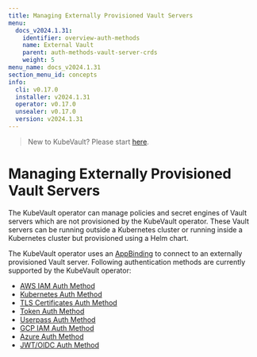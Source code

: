 ```yaml
---
title: Managing Externally Provisioned Vault Servers
menu:
  docs_v2024.1.31:
    identifier: overview-auth-methods
    name: External Vault
    parent: auth-methods-vault-server-crds
    weight: 5
menu_name: docs_v2024.1.31
section_menu_id: concepts
info:
  cli: v0.17.0
  installer: v2024.1.31
  operator: v0.17.0
  unsealer: v0.17.0
  version: v2024.1.31
---
```


> New to KubeVault? Please start [here](/docs/v2024.1.31/concepts/README).

# Managing Externally Provisioned Vault Servers

The KubeVault operator can manage policies and secret engines of Vault servers which are not provisioned by the KubeVault operator. These Vault servers can be running outside a Kubernetes cluster or running inside a Kubernetes cluster but provisioned using a Helm chart.

The KubeVault operator uses an [AppBinding](/docs/v2024.1.31/concepts/vault-server-crds/auth-methods/appbinding) to connect to an externally provisioned Vault server. Following authentication methods are currently supported by the KubeVault operator:

- [AWS IAM Auth Method](/docs/v2024.1.31/concepts/vault-server-crds/auth-methods/aws-iam)
- [Kubernetes Auth Method](/docs/v2024.1.31/concepts/vault-server-crds/auth-methods/kubernetes)
- [TLS Certificates Auth Method](/docs/v2024.1.31/concepts/vault-server-crds/auth-methods/tls)
- [Token Auth Method](/docs/v2024.1.31/concepts/vault-server-crds/auth-methods/token)
- [Userpass Auth Method](/docs/v2024.1.31/concepts/vault-server-crds/auth-methods/userpass)
- [GCP IAM Auth Method](/docs/v2024.1.31/concepts/vault-server-crds/auth-methods/gcp-iam)
- [Azure Auth Method](/docs/v2024.1.31/concepts/vault-server-crds/auth-methods/azure)
- [JWT/OIDC Auth Method](/docs/v2024.1.31/concepts/vault-server-crds/auth-methods/jwt-oidc)
